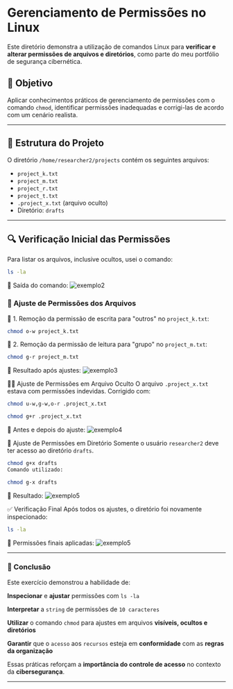 # Gerenciamento de Permissões no Linux

Este diretório demonstra a utilização de comandos Linux para **verificar e alterar permissões de arquivos e diretórios**, como parte do meu portfólio de segurança cibernética.

## 🧠 Objetivo

Aplicar conhecimentos práticos de gerenciamento de permissões com o comando `chmod`, identificar permissões inadequadas e corrigi-las de acordo com um cenário realista.

---

## 📁 Estrutura do Projeto

O diretório `/home/researcher2/projects` contém os seguintes arquivos:

- `project_k.txt`
- `project_m.txt`
- `project_r.txt`
- `project_t.txt`
- `.project_x.txt` (arquivo oculto)
- Diretório: `drafts`

---

## 🔍 Verificação Inicial das Permissões

Para listar os arquivos, inclusive ocultos, usei o comando:

```bash
ls -la
```

📸 Saída do comando:
![exemplo2](/gerenciamento%20de%20permissões/img/exemplo2.PNG)

### 🔐 Ajuste de Permissões dos Arquivos

📄 1. Remoção da permissão de escrita para "outros" no `project_k.txt`:

```bash
chmod o-w project_k.txt
```

📄 2. Remoção da permissão de leitura para "grupo" no `project_m.txt`:

```bash
chmod g-r project_m.txt
```

📸 Resultado após ajustes:
![exemplo3](/gerenciamento%20de%20permissões/img/exemplo3.PNG)

🕵️‍♂️ Ajuste de Permissões em Arquivo Oculto
O arquivo `.project_x.txt` estava com permissões indevidas. Corrigido com:

```bash
chmod u-w,g-w,o-r .project_x.txt

chmod g+r .project_x.txt
```

📸 Antes e depois do ajuste:
![exemplo4](/gerenciamento%20de%20permissões/img/exemplo4.PNG)

📁 Ajuste de Permissões em Diretório
Somente o usuário `researcher2` deve ter acesso ao diretório `drafts`.

```bash
chmod g+x drafts
Comando utilizado:

chmod g-x drafts
```

📸 Resultado:
![exemplo5](/gerenciamento%20de%20permissões/img/exemplo5.PNG)

✅ Verificação Final
Após todos os ajustes, o diretório foi novamente inspecionado:

```bash
ls -la
```

📸 Permissões finais aplicadas:
![exemplo5](/gerenciamento%20de%20permissões/img/exemplo5.PNG)

---

### 🧾 Conclusão

Este exercício demonstrou a habilidade de:

**Inspecionar** e **ajustar** permissões com `ls -la`

**Interpretar** a `string` de permissões de `10 caracteres`

**Utilizar** o comando `chmod` para ajustes em arquivos **visíveis, ocultos e diretórios**

**Garantir** que o `acesso` aos `recursos` esteja em **conformidade** com as **regras da organização**

Essas práticas reforçam a **importância do controle de acesso** no contexto da **cibersegurança**.

---
